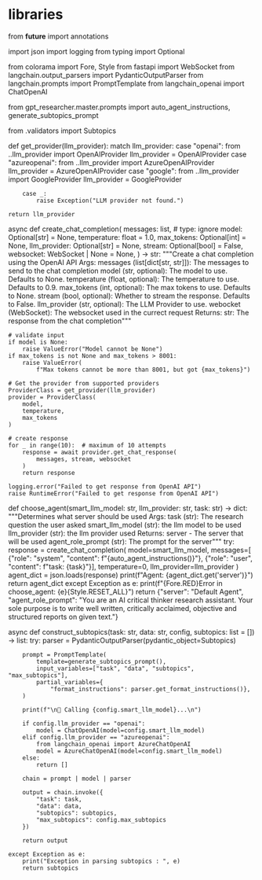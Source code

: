 # libraries

from **future** import annotations

import json import logging from typing import Optional

from colorama import Fore, Style from fastapi import WebSocket from
langchain.output_parsers import PydanticOutputParser from
langchain.prompts import PromptTemplate from langchain_openai import
ChatOpenAI

from gpt_researcher.master.prompts import auto_agent_instructions,
generate_subtopics_prompt

from .validators import Subtopics

def get_provider(llm_provider): match llm_provider: case "openai": from
..llm_provider import OpenAIProvider llm_provider = OpenAIProvider case
"azureopenai": from ..llm_provider import AzureOpenAIProvider
llm_provider = AzureOpenAIProvider case "google": from ..llm_provider
import GoogleProvider llm_provider = GoogleProvider

        case _:
            raise Exception("LLM provider not found.")

    return llm_provider

async def create_chat_completion( messages: list, \# type: ignore model:
Optional\[str\] = None, temperature: float = 1.0, max_tokens:
Optional\[int\] = None, llm_provider: Optional\[str\] = None, stream:
Optional\[bool\] = False, websocket: WebSocket \| None = None, ) -\>
str: """Create a chat completion using the OpenAI API Args: messages
(list\[dict\[str, str\]\]): The messages to send to the chat completion
model (str, optional): The model to use. Defaults to None. temperature
(float, optional): The temperature to use. Defaults to 0.9. max_tokens
(int, optional): The max tokens to use. Defaults to None. stream (bool,
optional): Whether to stream the response. Defaults to False.
llm_provider (str, optional): The LLM Provider to use. webocket
(WebSocket): The websocket used in the currect request Returns: str: The
response from the chat completion"""

    # validate input
    if model is None:
        raise ValueError("Model cannot be None")
    if max_tokens is not None and max_tokens > 8001:
        raise ValueError(
            f"Max tokens cannot be more than 8001, but got {max_tokens}")

    # Get the provider from supported providers
    ProviderClass = get_provider(llm_provider)
    provider = ProviderClass(
        model,
        temperature,
        max_tokens
    )

    # create response
    for _ in range(10):  # maximum of 10 attempts
        response = await provider.get_chat_response(
            messages, stream, websocket
        )
        return response

    logging.error("Failed to get response from OpenAI API")
    raise RuntimeError("Failed to get response from OpenAI API")

def choose_agent(smart_llm_model: str, llm_provider: str, task: str) -\>
dict: """Determines what server should be used Args: task (str): The
research question the user asked smart_llm_model (str): the llm model to
be used llm_provider (str): the llm provider used Returns: server - The
server that will be used agent_role_prompt (str): The prompt for the
server""" try: response = create_chat_completion( model=smart_llm_model,
messages=\[ {"role": "system", "content":
f"{auto_agent_instructions()}"}, {"role": "user", "content": f"task:
{task}"}\], temperature=0, llm_provider=llm_provider ) agent_dict =
json.loads(response) print(f"Agent: {agent_dict.get('server')}") return
agent_dict except Exception as e: print(f"{Fore.RED}Error in
choose_agent: {e}{Style.RESET_ALL}") return {"server": "Default Agent",
"agent_role_prompt": "You are an AI critical thinker research assistant.
Your sole purpose is to write well written, critically acclaimed,
objective and structured reports on given text."}

async def construct_subtopics(task: str, data: str, config, subtopics:
list = \[\]) -\> list: try: parser =
PydanticOutputParser(pydantic_object=Subtopics)

        prompt = PromptTemplate(
            template=generate_subtopics_prompt(),
            input_variables=["task", "data", "subtopics", "max_subtopics"],
            partial_variables={
                "format_instructions": parser.get_format_instructions()},
        )

        print(f"\n🤖 Calling {config.smart_llm_model}...\n")

        if config.llm_provider == "openai":
            model = ChatOpenAI(model=config.smart_llm_model)
        elif config.llm_provider == "azureopenai":
            from langchain_openai import AzureChatOpenAI
            model = AzureChatOpenAI(model=config.smart_llm_model)
        else:
            return []

        chain = prompt | model | parser

        output = chain.invoke({
            "task": task,
            "data": data,
            "subtopics": subtopics,
            "max_subtopics": config.max_subtopics
        })

        return output

    except Exception as e:
        print("Exception in parsing subtopics : ", e)
        return subtopics
